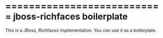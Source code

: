 ===========================
jboss-richfaces boilerplate
===========================

This is a JBoss, Richfaces implementation. You can use it as a boilerplate.